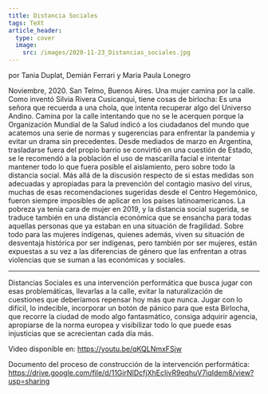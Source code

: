 ```yaml
---
title: Distancia Sociales
tags: TeXt
article_header:
  type: cover
  image:
    src: /images/2020-11-23_Distancias_sociales.jpg
---
```


por Tania Duplat, Demián Ferrari y Maria Paula Lonegro

Noviembre, 2020.
San Telmo, Buenos Aires.
Una mujer camina por la calle.
Como inventó Silvia Rivera Cusicanqui, tiene cosas de birlocha: Es una señora que recuerda a una chola, que intenta recuperar algo del Universo Andino.
Camina por la calle intentando que no se le acerquen porque la Organización Mundial de la Salud indicó a los ciudadanos del mundo que acatemos una serie de normas y sugerencias para enfrentar la pandemia y evitar un drama sin precedentes. Desde mediados de marzo en Argentina, trasladarse fuera del propio barrio se convirtió en una cuestión de Estado, se le recomendó a la población el uso de mascarilla facial e intentar mantener todo lo que fuera posible el aislamiento, pero sobre todo la distancia social.
Más allá de la discusión respecto de si estas medidas son adecuadas y apropiadas para la prevención del contagio masivo del virus, muchas de esas recomendaciones sugeridas desde el Centro Hegemónico, fueron siempre imposibles de aplicar en los países latinoamericanos.
La pobreza ya tenía cara de mujer en 2019, y la distancia social sugerida, se traduce también en una distancia económica que se ensancha para todas aquellas personas que ya estaban en una situación de fragilidad.
Sobre todo para las mujeres indígenas, quienes además, viven su situación de desventaja histórica por ser indígenas, pero también por ser mujeres, están expuestas a su vez a las diferencias de género que las enfrentan a otras violencias que se suman a las económicas y sociales.


-------------------

Distancias Sociales es una intervención performática que busca jugar con esas problemáticas, llevarlas a la calle, evitar la naturalización de cuestiones que deberíamos repensar hoy más que nunca.
Jugar con lo difícil, lo indecible, incorporar un botón de pánico para que esta Birlocha, que recorre la ciudad de modo algo fantasmático, consiga adquirir agencia, apropiarse de la norma europea y visibilizar todo lo que puede esas injusticias que se acrecientan cada día más.


Video disponible en:
https://youtu.be/qKQLNmxFSjw

Documento del proceso de construcción de la intervención performática: https://drive.google.com/file/d/11GjrNIDcfjXhEcIjvR9eqhuV7iqIdem8/view?usp=sharing




<!--more-->
<a href="//imgur.com/a/YZbH4Wz"></a>
